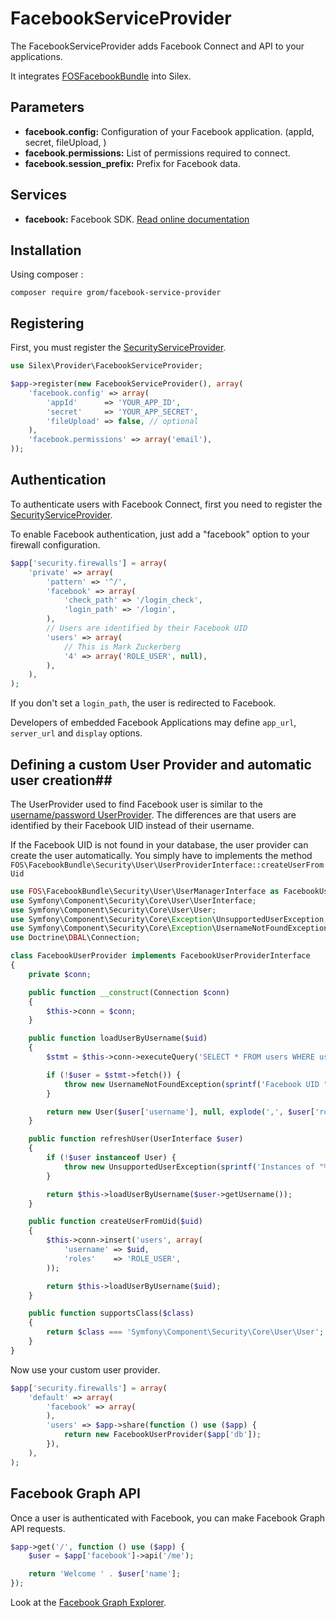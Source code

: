 # FacebookServiceProvider #

The FacebookServiceProvider adds Facebook Connect and API to your
applications.

It integrates [FOSFacebookBundle](https://github.com/FriendsOfSymfony/FOSFacebookBundle) into Silex.

## Parameters ##

* __facebook.config:__ Configuration of your Facebook application.
  (appId, secret, fileUpload, )
* __facebook.permissions:__ List of permissions required to connect.
* __facebook.session_prefix:__ Prefix for Facebook data.

## Services ##

* __facebook:__ Facebook SDK. [Read online documentation](https://developers.facebook.com/docs/reference/php/)

## Installation ##

Using composer :

    composer require grom/facebook-service-provider

## Registering ##

First, you must register the [SecurityServiceProvider](http://silex.sensiolabs.org/doc/providers/security.html#registering).

```php
use Silex\Provider\FacebookServiceProvider;

$app->register(new FacebookServiceProvider(), array(
    'facebook.config' => array(
        'appId'      => 'YOUR_APP_ID',
        'secret'     => 'YOUR_APP_SECRET',
        'fileUpload' => false, // optional
    ),
    'facebook.permissions' => array('email'),
));
```

## Authentication ##

To authenticate users with Facebook Connect, first you need to
register the [SecurityServiceProvider](http://silex.sensiolabs.org/doc/providers/security.html).

To enable Facebook authentication, just add a "facebook" option to your firewall configuration.

```php
$app['security.firewalls'] = array(
    'private' => array(
        'pattern' => '^/',
        'facebook' => array(
            'check_path' => '/login_check',
            'login_path' => '/login',
        ),
        // Users are identified by their Facebook UID
        'users' => array(
            // This is Mark Zuckerberg
            '4' => array('ROLE_USER', null),
        ),
    ),
);
```

If you don't set a `login_path`, the user is redirected to Facebook.

Developers of embedded Facebook Applications may define `app_url`,
`server_url` and `display` options.

## Defining a custom User Provider and automatic user creation##

The UserProvider used to find Facebook user is similar to the
[username/password UserProvider](http://silex.sensiolabs.org/doc/providers/security.html#defining-a-custom-user-provider). The differences are that users are identified by their Facebook UID
instead of their username.

If the Facebook UID is not found in your database, the user provider
can create the user automatically. You simply have to implements the
method `FOS\FacebookBundle\Security\User\UserProviderInterface::createUserFromUid`

```php
use FOS\FacebookBundle\Security\User\UserManagerInterface as FacebookUserProviderInterface;
use Symfony\Component\Security\Core\User\UserInterface;
use Symfony\Component\Security\Core\User\User;
use Symfony\Component\Security\Core\Exception\UnsupportedUserException;
use Symfony\Component\Security\Core\Exception\UsernameNotFoundException;
use Doctrine\DBAL\Connection;

class FacebookUserProvider implements FacebookUserProviderInterface
{
    private $conn;

    public function __construct(Connection $conn)
    {
        $this->conn = $conn;
    }

    public function loadUserByUsername($uid)
    {
        $stmt = $this->conn->executeQuery('SELECT * FROM users WHERE username = ?', array($uid));

        if (!$user = $stmt->fetch()) {
            throw new UsernameNotFoundException(sprintf('Facebook UID "%s" does not exist.', $uid));
        }

        return new User($user['username'], null, explode(',', $user['roles']), true, true, true, true);
    }

    public function refreshUser(UserInterface $user)
    {
        if (!$user instanceof User) {
            throw new UnsupportedUserException(sprintf('Instances of "%s" are not supported.', get_class($user)));
        }

        return $this->loadUserByUsername($user->getUsername());
    }

    public function createUserFromUid($uid)
    {
        $this->conn->insert('users', array(
            'username' => $uid,
            'roles'    => 'ROLE_USER',
        ));

        return $this->loadUserByUsername($uid);
    }

    public function supportsClass($class)
    {
        return $class === 'Symfony\Component\Security\Core\User\User';
    }
}
```

Now use your custom user provider.

```php
$app['security.firewalls'] = array(
    'default' => array(
        'facebook' => array(
        ),
        'users' => $app->share(function () use ($app) {
            return new FacebookUserProvider($app['db']);
        }),
    ),
);
```

## Facebook Graph API ##

Once a user is authenticated with Facebook, you can make Facebook
Graph API requests.

```php
$app->get('/', function () use ($app) {
    $user = $app['facebook']->api('/me');

    return 'Welcome ' . $user['name'];
});
```

Look at the [Facebook Graph Explorer](https://developers.facebook.com/tools/explorer/).

